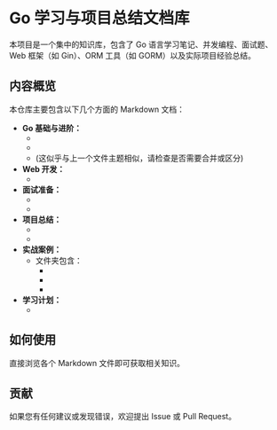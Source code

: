 # Go 学习与项目总结文档库

本项目是一个集中的知识库，包含了 Go 语言学习笔记、并发编程、面试题、Web 框架（如 Gin）、ORM 工具（如 GORM）以及实际项目经验总结。

## 内容概览

本仓库主要包含以下几个方面的 Markdown 文档：

-   **Go 基础与进阶：**
    -   <mcfile name="Go基础知识.md" path="c:\Users\25710\Documents\自己工作总结文档\Go基础知识.md"></mcfile>
    -   <mcfile name="Go 的并发编程.md" path="c:\Users\25710\Documents\自己工作总结文档\Go 的并发编程.md"></mcfile>
    -   <mcfile name="Go并发编程.md" path="c:\Users\25710\Documents\自己工作总结文档\Go并发编程.md"></mcfile> (这似乎与上一个文件主题相似，请检查是否需要合并或区分)
-   **Web 开发：**
    -   <mcfile name="Gin（Web 框架） 和 GORM（ORM 框架）.md" path="c:\Users\25710\Documents\自己工作总结文档\Gin（Web 框架） 和 GORM（ORM 框架）.md"></mcfile>
-   **面试准备：**
    -   <mcfile name="Go 面试相关内容.md" path="c:\Users\25710\Documents\自己工作总结文档\Go 面试相关内容.md"></mcfile>
    -   <mcfile name="技术面试题及答案.md" path="c:\Users\25710\Documents\自己工作总结文档\技术面试题及答案.md"></mcfile>
-   **项目总结：**
    -   <mcfile name="一查便知大数据画像项目总结.md" path="c:\Users\25710\Documents\自己工作总结文档\一查便知大数据画像项目总结.md"></mcfile>
    -   <mcfile name="智选婚恋项目总结.md" path="c:\Users\25710\Documents\自己工作总结文档\智选婚恋项目总结.md"></mcfile>
-   **实战案例：**
    -   <mcfolder name="实战" path="c:\Users\25710\Documents\自己工作总结文档\实战"></mcfolder> 文件夹包含：
        -   <mcfile name="context.Context 在实际项目中的高级用法.md" path="c:\Users\25710\Documents\自己工作总结文档\实战\context.Context 在实际项目中的高级用法.md"></mcfile>
        -   <mcfile name="如何准确记录用户每日登录行为并实现连续登录统计.md" path="c:\Users\25710\Documents\自己工作总结文档\实战\如何准确记录用户每日登录行为并实现连续登录统计.md"></mcfile>
        -   <mcfile name="🚀 Go 开发实战项目案例与方案.md" path="c:\Users\25710\Documents\自己工作总结文档\实战\🚀 Go 开发实战项目案例与方案.md"></mcfile>
-   **学习计划：**
    -   <mcfile name="复习大纲和计划.md" path="c:\Users\25710\Documents\自己工作总结文档\复习大纲和计划.md"></mcfile>

## 如何使用

直接浏览各个 Markdown 文件即可获取相关知识。

## 贡献

如果您有任何建议或发现错误，欢迎提出 Issue 或 Pull Request。


